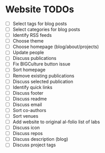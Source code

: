# Website TODOs

- [ ] Select tags for blog posts
- [ ] Select categories for blog posts
- [ ] Identify RSS feeds
- [ ] Choose theme
- [ ] Choose homepage (blog/about/projects)
- [ ] Update people
- [ ] Discuss publications
- [ ] Fix BIGCulture button issue
- [ ] Sort homepage
- [ ] Remove existing publications
- [ ] Discuss selected publication
- [ ] Identify quick links
- [ ] Discuss footer
- [ ] Discuss readme
- [ ] Discuss email
- [ ] Sort co-authors
- [ ] Sort venues
- [ ] Add website to original al-folio list of labs
- [ ] Discuss icon
- [ ] Discuss repos
- [ ] Discuss description (blog)
- [ ] Discuss project tags
